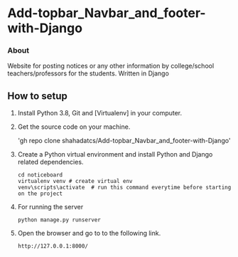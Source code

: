 # Add-topbar_Navbar_and_footer-with-Django



### About

Website for posting notices or any other information by college/school teachers/professors for the students. Written in Django



## How to setup

1. Install Python 3.8, Git and [Virtualenv] in your computer.

2. Get the source code on your machine.

    'gh repo clone shahadatcs/Add-topbar_Navbar_and_footer-with-Django'

3. Create a Python virtual environment and install Python and Django related dependencies.

    ```shell
    cd noticeboard
    virtualenv venv # create virtual env
    venv\scripts\activate  # run this command everytime before starting on the project
 
    ```

5. For running the server
   
    `python manage.py runserver`

6. Open the browser and go to to the following link.

    `http://127.0.0.1:8000/`




